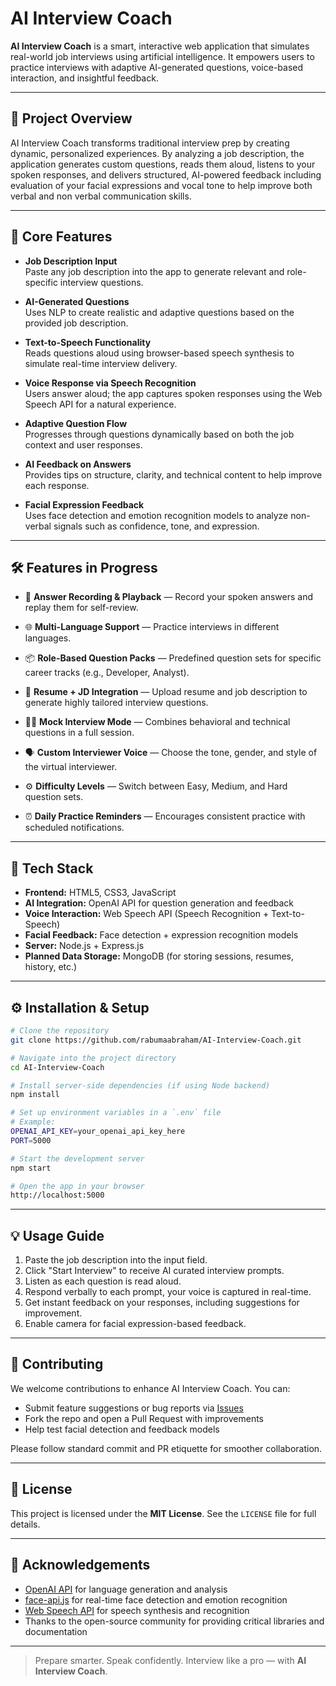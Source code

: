 # AI Interview Coach

**AI Interview Coach** is a smart, interactive web application that simulates real-world job interviews using artificial intelligence. It empowers users to practice interviews with adaptive AI-generated questions, voice-based interaction, and insightful feedback.

---

## 🚀 Project Overview

AI Interview Coach transforms traditional interview prep by creating dynamic, personalized experiences. By analyzing a job description, the application generates custom questions, reads them aloud, listens to your spoken responses, and delivers structured, AI-powered feedback including evaluation of your facial expressions and vocal tone to help improve both verbal and non verbal communication skills.

---

## 🧠 Core Features

- **Job Description Input**  
  Paste any job description into the app to generate relevant and role-specific interview questions.

- **AI-Generated Questions**  
  Uses NLP to create realistic and adaptive questions based on the provided job description.

- **Text-to-Speech Functionality**  
  Reads questions aloud using browser-based speech synthesis to simulate real-time interview delivery.

- **Voice Response via Speech Recognition**  
  Users answer aloud; the app captures spoken responses using the Web Speech API for a natural experience.

- **Adaptive Question Flow**  
  Progresses through questions dynamically based on both the job context and user responses.

- **AI Feedback on Answers**  
  Provides tips on structure, clarity, and technical content to help improve each response.

- **Facial Expression Feedback**  
  Uses face detection and emotion recognition models to analyze non-verbal signals such as confidence, tone, and expression.

---

## 🛠️ Features in Progress

- 🎥 **Answer Recording & Playback** — Record your spoken answers and replay them for self-review.

- 🌐 **Multi-Language Support** — Practice interviews in different languages.

- 📦 **Role-Based Question Packs** — Predefined question sets for specific career tracks (e.g., Developer, Analyst).

- 📄 **Resume + JD Integration** — Upload resume and job description to generate highly tailored interview questions.

- 🧑‍⚖️ **Mock Interview Mode** — Combines behavioral and technical questions in a full session.

- 🗣️ **Custom Interviewer Voice** — Choose the tone, gender, and style of the virtual interviewer.

- ⚙️ **Difficulty Levels** — Switch between Easy, Medium, and Hard question sets.

- ⏰ **Daily Practice Reminders** — Encourages consistent practice with scheduled notifications.

---

## 🧰 Tech Stack

- **Frontend:** HTML5, CSS3, JavaScript  
- **AI Integration:** OpenAI API for question generation and feedback  
- **Voice Interaction:** Web Speech API (Speech Recognition + Text-to-Speech)  
- **Facial Feedback:** Face detection + expression recognition models 
- **Server:** Node.js + Express.js  
- **Planned Data Storage:** MongoDB (for storing sessions, resumes, history, etc.)

---

## ⚙️ Installation & Setup

```bash
# Clone the repository
git clone https://github.com/rabumaabraham/AI-Interview-Coach.git

# Navigate into the project directory
cd AI-Interview-Coach

# Install server-side dependencies (if using Node backend)
npm install

# Set up environment variables in a `.env` file
# Example:
OPENAI_API_KEY=your_openai_api_key_here
PORT=5000

# Start the development server
npm start

# Open the app in your browser
http://localhost:5000
```

---

## 💡 Usage Guide

1. Paste the job description into the input field.
2. Click "Start Interview" to receive AI curated interview prompts.
3. Listen as each question is read aloud.
4. Respond verbally to each prompt, your voice is captured in real-time.
5. Get instant feedback on your responses, including suggestions for improvement.
6. Enable camera for facial expression-based feedback.

---

## 🤝 Contributing

We welcome contributions to enhance AI Interview Coach. You can:

- Submit feature suggestions or bug reports via [Issues](https://github.com/rabumaabraham/AI-Interview-Coach/issues)
- Fork the repo and open a Pull Request with improvements
- Help test facial detection and feedback models

Please follow standard commit and PR etiquette for smoother collaboration.

---

## 📄 License

This project is licensed under the **MIT License**. See the `LICENSE` file for full details.

---

## 🙏 Acknowledgements

- [OpenAI API](https://openai.com) for language generation and analysis  
- [face-api.js](https://github.com/justadudewhohacks/face-api.js) for real-time face detection and emotion recognition  
- [Web Speech API](https://developer.mozilla.org/en-US/docs/Web/API/Web_Speech_API) for speech synthesis and recognition  
- Thanks to the open-source community for providing critical libraries and documentation

---

> Prepare smarter. Speak confidently. Interview like a pro — with **AI Interview Coach**.
